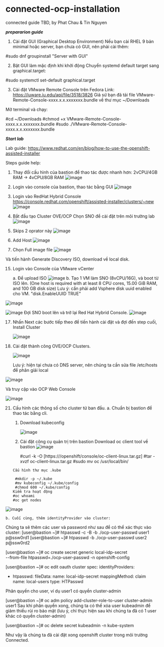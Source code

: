 # connected-ocp-installation
connected guide TBD, by Phat Chau & Tin Nguyen


***prepararion guide***

1. Cài đặt GUI (Graphical Desktop Environment)
Nếu bạn cài RHEL 9 bản minimal hoặc server, bạn chưa có GUI, nên phải cài thêm:

#sudo dnf groupinstall "Server with GUI"

2. Bật GUI làm mặc định khi khởi động
Chuyển systemd default target sang graphical.target:

#sudo systemctl set-default graphical.target

3. Cài đặt VMware Remote Console trên Fedora
Link: https://iuware.iu.edu/api/file/3518/3826
Giả sử bạn đã tải file VMware-Remote-Console-xxxx.x.x.xxxxxxx.bundle về thư mục ~/Downloads

Mở terminal và chạy:

#cd ~/Downloads
#chmod +x VMware-Remote-Console-xxxx.x.x.xxxxxxx.bundle
#sudo ./VMware-Remote-Console-xxxx.x.x.xxxxxxx.bundle


***Start lab***

Lab guide: https://www.redhat.com/en/blog/how-to-use-the-openshift-assisted-installer

Steps guide help:

1. Thay đổi cấu hình của bastion để thao tác được nhanh hơn: 2vCPU/4GB RAM -> 4vCPU/8GB RAM
   ![image](https://github.com/user-attachments/assets/1d60a0c1-3a9b-44ec-b7ee-48d9e01f6478)

3. Login vào console của bastion, thao tác bằng GUI
   ![image](https://github.com/user-attachments/assets/b019dd97-78ae-4664-a7be-fe7ae39cfbf3)

5. Login vào RedHat Hybrid Console https://console.redhat.com/openshift/assisted-installer/clusters/~new
   ![image](https://github.com/user-attachments/assets/0ee20cbd-7374-469d-9674-44d3c243d854)

7. Bắt đầu tạo Cluster OVE/OCP
   Chọn SNO để cài đặt trên môi trường lab
   ![image](https://github.com/user-attachments/assets/7ee50c33-d486-4321-a367-9ba18fedef77)

9. Skips 2 oprator này
    ![image](https://github.com/user-attachments/assets/abe57f75-464e-42eb-8d10-1ab0e6b3c200)

11. Add Host
    ![image](https://github.com/user-attachments/assets/d39a15ac-863c-48fc-b717-b5caeafd629e)

13. Chọn Full image file
    ![image](https://github.com/user-attachments/assets/daceeff4-66e1-4944-8a16-d9e5a2eee106)

Và tiến hành Generate Discovery ISO, download về local disk.

15. Login vào Console của VMware vCenter
   
    a. Để upload ISO
    ![image](https://github.com/user-attachments/assets/62d1cc30-313b-432c-a9ee-104099e05fd3)
   b. Tạo 1 VM làm SNO (8vCPU/16G), và boot từ ISO lên. (One host is required with at least 8 CPU cores, 15.00 GiB RAM, and 100 GB disk size)
   Lưu ý: cần phải add Vsphere disk uuid enabled cho VM.
   "disk.EnableUUID TRUE"

![image](https://github.com/user-attachments/assets/b367fd0e-5e10-4a28-b7f2-64887dadb43d)

   ![image](https://github.com/user-attachments/assets/9d4e4faa-d9f6-4e46-9307-e5e0afdc7d39)
   Đợi SNO boot lên và trở lại Red Hat Hybrid Console.
![image](https://github.com/user-attachments/assets/59ac5026-c7ba-494e-8d81-ee365751f9a4)

17. Nhấn Next các bước tiếp theo để tiến hành cài đặt và đợi đến step cuối, Install Cluster 

    ![image](https://github.com/user-attachments/assets/9dd9bcc2-698c-4f84-8d6d-094af137b97a)

19. Cài đặt thành công OVE/OCP Clusters.

    ![image](https://github.com/user-attachments/assets/60c9005a-70b3-4694-8288-07b4ea115f5c)

    Lưu ý: hiện tại chưa có DNS server, nên chúng ta cần sửa file /etc/hosts để phân giải local

![image](https://github.com/user-attachments/assets/886ddbc9-b88d-4759-a55d-500750e7c791)

Và truy cập vào OCP Web Console

![image](https://github.com/user-attachments/assets/43d766d0-b80d-41af-ad42-e653dcb5ba65)

21. Cấu hình các thông số cho cluster từ ban đầu.
    a. Chuẩn bị bastion để thao tác bằng cli.
      1. Download kubeconfig

         ![image](https://github.com/user-attachments/assets/a8bdac14-843d-450b-8136-a4ef59cade64)

      3. Cài đặt công cụ quản trị trên bastion
       Download oc client tool về bastion
         ![image](https://github.com/user-attachments/assets/84741788-1f3e-41b2-8462-fee4ee8401c1)

         #curl -k -O [https:///openshift/console/oc-client-linux.tar.gz] 
         #tar -xvzf oc-client-linux.tar.gz
         #sudo mv oc /usr/local/bin/
        
        Cấu hình thư mục .kube
         
         #mkdir -p ~/.kube
         #mv kubeconfig ~/.kube/config
         #chmod 600 ~/.kube/config
        Kiểm tra hoạt động
        #oc whoami
        #oc get nodes


![image](https://github.com/user-attachments/assets/bdd4becb-3735-443c-bbe2-035b51558a4a)


    b. Cuối cùng, thêm identityProvider vào cluster:
    
Chúng ta sẽ thêm các user và password như sau để có thể xác thực vào cluster:
    [user@bastion ~]# htpasswd -c -B -b ./ocp-user-passwd user1 p@ssw0rd1
    [user@bastion ~]# htpasswd -b ./ocp-user-passwd user2 p@ssw0rd2

[user@bastion ~]# oc create secret generic local-idp-secret \
                  --from-file htpasswd=./ocp-user-passwd -n openshift-config
                  
[user@bastion ~]# oc edit oauth cluster
spec:
  identityProviders:
  - htpasswd:
      fileData:
        name: local-idp-secret
    mappingMethod: claim
    name: local-users
    type: HTPasswd

Phân quyền cho user, ví dụ user1 có quyền cluster-admin

[user@bastion ~]# oc adm policy add-cluster-role-to-user cluster-admin user1
Sau khi phân quyền xong, chúng ta có thể xóa user kubeadmin để giảm thiểu rủi ro bảo mật (lưu ý, chỉ thực hiện sau khi chúng ta đã có 1 user khác có quyền cluster-admin)

[user@bastion ~]# oc delete secret kubeadmin -n kube-system
    
Như vậy là chúng ta đã cài đặt xong openshift cluster trong môi trường Connected.




















